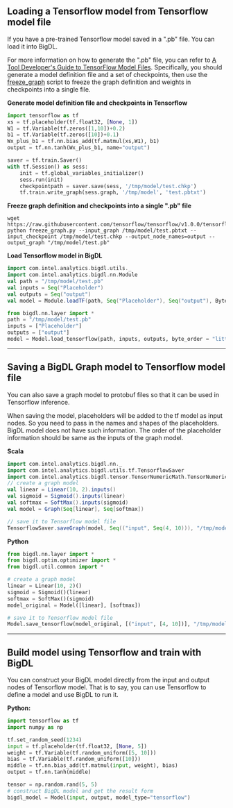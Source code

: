 ## **Loading a Tensorflow model from Tensorflow model file**

If you have a pre-trained Tensorflow model saved in a ".pb" file. You can load it
into BigDL.

For more information on how to generate
the ".pb" file, you can refer to [A Tool Developer's Guide to TensorFlow Model Files](https://www.tensorflow.org/extend/tool_developers/).
Specifically, you should generate a model definition file and a set of checkpoints, then use the [freeze_graph](https://github.com/tensorflow/tensorflow/blob/v1.0.0/tensorflow/python/tools/freeze_graph.py)
script to freeze the graph definition and weights in checkpoints into a single file.

**Generate model definition file and checkpoints in Tensorflow**
```python
import tensorflow as tf
xs = tf.placeholder(tf.float32, [None, 1])
W1 = tf.Variable(tf.zeros([1,10])+0.2)
b1 = tf.Variable(tf.zeros([10])+0.1)
Wx_plus_b1 = tf.nn.bias_add(tf.matmul(xs,W1), b1)
output = tf.nn.tanh(Wx_plus_b1, name="output")

saver = tf.train.Saver()
with tf.Session() as sess:
    init = tf.global_variables_initializer()
    sess.run(init)
    checkpointpath = saver.save(sess, '/tmp/model/test.chkp')
    tf.train.write_graph(sess.graph, '/tmp/model', 'test.pbtxt')
```

**Freeze graph definition and checkpoints into a single ".pb" file**
```shell
wget https://raw.githubusercontent.com/tensorflow/tensorflow/v1.0.0/tensorflow/python/tools/freeze_graph.py
python freeze_graph.py --input_graph /tmp/model/test.pbtxt --input_checkpoint /tmp/model/test.chkp --output_node_names=output --output_graph "/tmp/model/test.pb"
```

**Load Tensorflow model in BigDL**
```scala
import com.intel.analytics.bigdl.utils._
import com.intel.analytics.bigdl.nn.Module
val path = "/tmp/model/test.pb"
val inputs = Seq("Placeholder")
val outputs = Seq("output")
val model = Module.loadTF(path, Seq("Placeholder"), Seq("output"), ByteOrder.LITTLE_ENDIAN)
```

```python
from bigdl.nn.layer import *
path = "/tmp/model/test.pb"
inputs = ["Placeholder"]
outputs = ["output"]
model = Model.load_tensorflow(path, inputs, outputs, byte_order = "little_endian", bigdl_type="float")
```
---

## **Saving a BigDL Graph model to Tensorflow model file**

You can also save a graph model to protobuf files so that it can be used in Tensorflow inference.

When saving the model, placeholders will be added to the tf model as input nodes. So
you need to pass in the names and shapes of the placeholders. BigDL model does not have
such information. The order of the placeholder information should be same as the inputs
of the graph model.

**Scala**
```scala
import com.intel.analytics.bigdl.nn._
import com.intel.analytics.bigdl.utils.tf.TensorflowSaver
import com.intel.analytics.bigdl.tensor.TensorNumericMath.TensorNumeric.NumericFloat
// create a graph model
val linear = Linear(10, 2).inputs()
val sigmoid = Sigmoid().inputs(linear)
val softmax = SoftMax().inputs(sigmoid)
val model = Graph(Seq[linear], Seq[softmax])

// save it to Tensorflow model file
TensorflowSaver.saveGraph(model, Seq(("input", Seq(4, 10))), "/tmp/model.pb")
```

**Python**
```python
from bigdl.nn.layer import *
from bigdl.optim.optimizer import *
from bigdl.util.common import *

# create a graph model
linear = Linear(10, 2)()
sigmoid = Sigmoid()(linear)
softmax = SoftMax()(sigmoid)
model_original = Model([linear], [softmax])

# save it to Tensorflow model file
Model.save_tensorflow(model_original, [("input", [4, 10])], "/tmp/model.pb")
```


---
## **Build model using Tensorflow and train with BigDL**

You can construct your BigDL model directly from the input and output nodes of
Tensorflow model. That is to say, you can use Tensorflow to define
a model and use BigDL to run it.

**Python:**
```python
import tensorflow as tf
import numpy as np

tf.set_random_seed(1234)
input = tf.placeholder(tf.float32, [None, 5])
weight = tf.Variable(tf.random_uniform([5, 10]))
bias = tf.Variable(tf.random_uniform([10]))
middle = tf.nn.bias_add(tf.matmul(input, weight), bias)
output = tf.nn.tanh(middle)

tensor = np.random.rand(5, 5)
# construct BigDL model and get the result form 
bigdl_model = Model(input, output, model_type="tensorflow")
```
